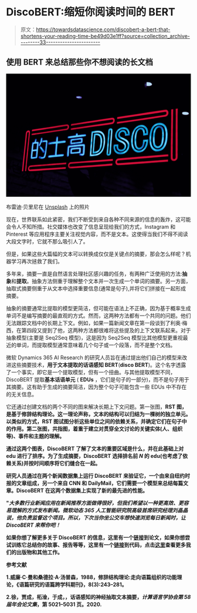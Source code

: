 # DiscoBERT:缩短你阅读时间的 BERT

> 原文：<https://towardsdatascience.com/discobert-a-bert-that-shortens-your-reading-time-be49d03e1ff?source=collection_archive---------33----------------------->

## 使用 BERT 来总结那些你不想阅读的长文档

![](img/8025259f01f04015af205665176d9dc8.png)

布雷迪·贝里尼在 [Unsplash](https://unsplash.com?utm_source=medium&utm_medium=referral) 上的照片

现在，世界联系如此紧密，我们不断受到来自各种不同来源的信息的轰炸，这可能会令人不知所措。社交媒体也改变了信息呈现给我们的方式，Instagram 和 Pinterest 等应用程序主要关注视觉内容，而不是文本。这使得当我们不得不阅读大段文字时，它就不那么吸引人了。

但是，如果这些大篇幅的文本可以转换成仅仅是关键点的摘要，那会怎么样呢？机器学习再次拯救了我们。

多年来，摘要一直是自然语言处理社区感兴趣的任务，有两种广泛使用的方法:**抽象**和**提取**。抽象方法侧重于理解整个文本并一次生成一个单词的摘要。另一方面，抽取式摘要侧重于从文本中选择重要信息(通常是句子),并将它们拼接在一起形成摘要。

抽象的摘要通常比提取的模型更简洁，但可能在语法上不正确，因为基于概率生成单词不是编写摘要的最直观的方式。然而，这两种方法都有一个共同的问题。他们无法跟踪文档中的长期上下文。例如，如果一篇新闻文章在第一段谈到了利奥·梅西，在第四段又提到了他，这两种方法都很难将这些提及的上下文联系起来。对于抽象模型(主要是 Seq2Seq 模型)，这是因为 Seq2Seq 模型比其他模型更重视最近的单词，而提取模型通常意味着几个句子或一个段落，而不是整个文档。

微软 Dynamics 365 AI Research 的研究人员旨在通过提出他们自己的模型来改进这些摘要技术，**用于文本提取的话语感知 BERT**(**disco BERT**)。这个名字透露了一个事实，即它是一个提取模型，但有一个扭曲。与其他提取模型不同，DiscoBERT 提取**基本话语单元** ( **EDUs** ，它们是句子的一部分)，而不是句子用于其摘要。这有助于生成的摘要简洁，因为整个句子可能包含一些 EDUs 中不存在的无关信息。

它还通过创建文档的两个不同的图来解决长期上下文问题。第一张图，****RST 图**，是基于修辞结构理论。这一理论声称，文本的结构可以归结为一棵树的独立单元。以类似的方式，RST 图试图分析这些单位之间的依赖关系，并确定它们在句子中的作用。第二张图，**共指图**，着重于建立对贯穿全文讨论的关键实体(人、组织等)、事件和主题的理解。**

**通过这两个图表，DiscoBERT 了解了文本的重要区域是什么，并在此基础上对 edu 进行了排序。为了生成摘要，DiscoBERT 选择排名前 *N* 的 edu(也考虑了依赖关系)并按时间顺序将它们缝合在一起。**

**研究人员通过在两个新闻数据集上运行 DiscoBERT 来验证它，一个由来自纽约时报的文章组成，另一个来自 CNN 和 DailyMail，它们需要一个模型来总结每篇文章。DiscoBERT 在这两个数据集上实现了新的最先进的性能。**

**"*大多数行业新闻应用在新闻推荐方面做得很好，但我们希望以一种更高效、更容易理解的方式发布新闻。微软动态 365 人工智能研究院高级首席研究经理刘晶晶说，他负责监督这个项目。所以，下次当你坐公交车想快速浏览每日新闻时，让 DiscoBERT 来帮你吧！***

**如果你想了解更多关于 DiscoBERT 的信息，这里有一个[链接](https://arxiv.org/pdf/1910.14142.pdf)到论文，如果你想尝试训练它总结你的故事、报告等等，这里有一个[链接](https://github.com/jiacheng-xu/DiscoBERT)到代码，点击[这里](https://aka.ms/mmai)查看更多我们的出版物和其他工作。**

****参考文献****

**1.威廉·C·曼和桑德拉·A·汤普森，1988，**修辞结构理论:走向语篇组织的功能理论**，《语篇研究的语篇跨学科期刊》，8(3):243–281。**

**2.徐，贾成，柘淦，于成，，**话语感知的神经抽取文本摘要**，*计算语言学协会第 58 届年会论文集*，第 5021–5031 页。2020.**